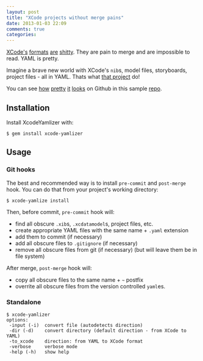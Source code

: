 ```yaml
---
layout: post
title: "XCode projects without merge pains"
date: 2013-01-03 22:09
comments: true
categories: 
---
```


[XCode's](http://stackoverflow.com/questions/2004135/how-to-merge-conflicts-file-project-pbxproj-in-xcode-use-svn) 
[formats](http://stackoverflow.com/questions/4022362/merging-xcode-project-files)
[are](https://discussions.apple.com/thread/3081125?start=0&tstart=0) 
[shitty](http://stackoverflow.com/questions/10552082/finding-the-error-in-xcodes-project-pbxproj-after-merge).
They are pain to merge and are impossible to read. YAML is pretty.

Imagine a brave new world with XCode's `nib`s, model files, storyboards,
project files - all in YAML. Thats what [that project](https://github.com/darvin/xcode-yamlizer) do!

You can see [how](https://github.com/darvin/iHubot/blob/xcode-yamlizer/iHubot/iHubot.xcdatamodeld/iHubot.xcdatamodel/contents.yaml)
[pretty](https://github.com/darvin/iHubot/blob/xcode-yamlizer/iHubot/iHubot.xcdatamodeld/.xccurrentversion.yaml)
[it](https://github.com/darvin/iHubot/blob/xcode-yamlizer/iHubot/ViewController.xib.yaml)
[looks](https://github.com/darvin/iHubot/blob/xcode-yamlizer/iHubot.xcodeproj/project.pbxproj.yaml)
on Github in this sample [repo](https://github.com/darvin/iHubot/blob/xcode-yamlizer/).

<!-- more -->

## Installation

Install XcodeYamlizer with:

    $ gem install xcode-yamlizer

## Usage

### Git hooks

The best and recommended way is to install `pre-commit` and `post-merge` hook.
You can do that from your project's working directory:

    $ xcode-yamlize install

Then, before commit, `pre-commit` hook will:

  - find all obscure `.xib`s, `.xcdatamodel`s, project files, etc.
  - create appropriate YAML files with the same name + `.yaml` extension
  - add them to commit (if necessary)
  - add all obscure files to `.gitignore` (if necessary)
  - remove all obscure files from git (if necessary) (but will leave them be in file system)

After merge, `post-merge` hook will:

  - copy all obscure files to the same name + `~` postfix
  - overrite all obscure files from the version controlled `yaml`es.

### Standalone

```
$ xcode-yamlizer
options:
 -input (-i)  convert file (autodetects direction)
 -dir (-d)    convert directory (default direction - from XCode to YAML)
 -to_xcode    direction: from YAML to XCode format
 -verbose     verbose mode
 -help (-h)   show help
```

